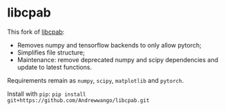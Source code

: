 # libcpab

This fork of [libcpab](https://github.com/SkafteNicki/libcpab):

- Removes numpy and tensorflow backends to only allow pytorch;
- Simplifies file structure;
- Maintenance: remove deprecated numpy and scipy dependencies and update to latest functions.

Requirements remain as `numpy`, `scipy`, `matplotlib` and `pytorch`.

Install with `pip`: `pip install git+https://github.com/Andrewwango/libcpab.git`